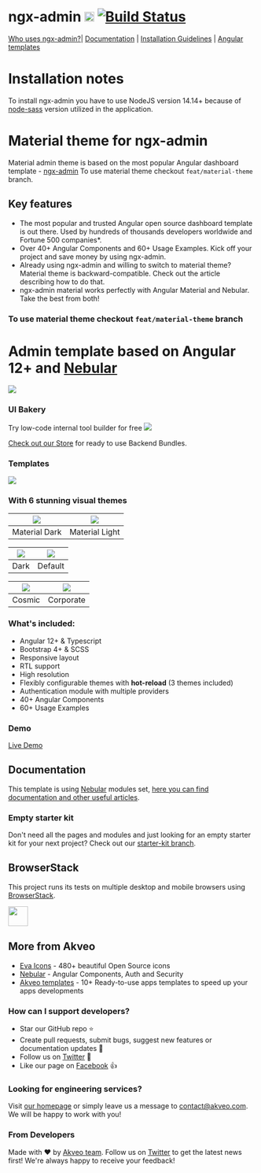 # ngx-admin [<img src="https://i.imgur.com/oMcxwZ0.png" alt="Eva Design System" height="20px" />](https://eva.design?utm_campaign=eva_design%20-%20home%20-%20ngx_admin%20github%20readme&utm_source=ngx_admin&utm_medium=referral&utm_content=top_status_tile) [![Build Status](https://travis-ci.org/akveo/ngx-admin.svg?branch=master)](https://travis-ci.org/akveo/ngx-admin)

[Who uses ngx-admin?](https://github.com/akveo/ngx-admin/issues/1645)| [Documentation](https://akveo.github.io/ngx-admin?utm_campaign=ngx_admin%20-%20home%20-%20ngx_admin%20github%20readme&utm_source=ngx_admin&utm_medium=referral&utm_content=github_readme_documentation_link) | [Installation Guidelines](https://akveo.github.io/ngx-admin/docs/getting-started/what-is-ngxadmin?utm_campaign=ngx_admin%20-%20home%20-%20ngx_admin%20github%20readme&utm_source=ngx_admin&utm_medium=referral&utm_content=github_readme_installation_guidelines) | [Angular templates](https://www.akveo.com/templates?utm_campaign=services%20-%20github%20-%20templates&utm_source=ngx_admin&utm_medium=referral&utm_content=github%20readme%20top%20angular%20templates%20link)

# Installation notes

To install ngx-admin you have to use NodeJS version 14.14+ because of [node-sass](https://github.com/sass/node-sass) version utilized in the application.

# Material theme for ngx-admin

Material admin theme is based on the most popular Angular dashboard template - [ngx-admin](https://akveo.github.io/ngx-admin?utm_campaign=ngx_admin%20-%20home%20-%20ngx_admin%20github%20readme&utm_source=ngx_admin_material&utm_medium=referral&utm_content=github_readme)
To use material theme checkout `feat/material-theme` branch.

## Key features

- The most popular and trusted Angular open source dashboard template is out there. Used by hundreds of thousands developers worldwide and Fortune 500 companies\*.
- Over 40+ Angular Components and 60+ Usage Examples. Kick off your project and save money by using ngx-admin.
- Already using ngx-admin and willing to switch to material theme? Material theme is backward-compatible. Check out the article describing how to do that.
- ngx-admin material works perfectly with Angular Material and Nebular. Take the best from both!

### To use material theme checkout `feat/material-theme` branch

# Admin template based on Angular 12+ and <a href="https://github.com/akveo/nebular">Nebular</a>

<a target="_blank" href="https://akveo.com/ngx-admin/pages/dashboard?theme=corporate&utm_campaign=ngx_admin%20-%20demo%20-%20ngx_admin%20github%20readme&utm_source=ngx_admin&utm_medium=referral&utm_content=hero_banner_corporate"><img src="https://i.imgur.com/mFdqvgG.png"/></a>

### UI Bakery

Try low-code internal tool builder for free
<a href="https://uibakery.io/?utm_source=github&utm_medium=clicks&utm_campaign=banner"><img src="https://user-images.githubusercontent.com/6151971/125071660-41f84900-e0c2-11eb-882a-0c675eb1e5e3.png"></a>

[Check out our Store](https://store.akveo.com/pages/all-collections?utm_campaign=akveo_store%20-%20all%20bundles%20-%20ngx_admin%20github%20readme&utm_source=ngx_admin&utm_medium=referral%20&utm_content=check_out_our_store) for ready to use Backend Bundles.

### Templates

<a href="https://www.akveo.com/templates/fleet-management-dashboard?utm_campaign=services%20[…]x-admin%20&utm_medium=referral%20&utm_content=github_banner%20"><img src="https://i.imgur.com/Z8EwGfh.png"></a>

### With 6 stunning visual themes

| <a target="_blank" href="https://www.akveo.com/ngx-admin/pages/dashboard?theme=material-dark&utm_campaign=ngx_admin%20-%20demo%20-%20ngx_admin%20docs&utm_source=ngx_admin&utm_medium=referral&utm_content=ngx_admin_material_themes_material_dark"><img src="https://i.imgur.com/67YAlhf.png"/></a> | <a target="_blank" href="https://www.akveo.com/ngx-admin/pages/dashboard?theme=material-light&utm_campaign=ngx_admin%20-%20demo%20-%20ngx_admin%20docs&utm_source=ngx_admin&utm_medium=referral&utm_content=ngx_admin_material_themes_material_light"><img src="https://i.imgur.com/aQzw0hD.png"/></a> |
| --- | --- |
|  Material Dark | Material Light |

| <a target="_blank" href="https://www.akveo.com/ngx-admin/pages/dashboard?theme=dark&utm_campaign=ngx_admin%20-%20demo%20-%20ngx_admin%20github%20readme&utm_source=ngx_admin&utm_medium=referral&utm_content=github_readme_theme_dark"><img src="https://i.imgur.com/9UkTGgr.png"/></a> | <a target="_blank" href="https://akveo.com/ngx-admin/pages/dashboard?theme=default&utm_campaign=ngx_admin%20-%20demo%20-%20ngx_admin%20github%20readme&utm_source=ngx_admin&utm_medium=referral&utm_content=github_readme_theme_default"><img src="https://i.imgur.com/Kn3xDKQ.png"/></a> |
| --- | --- |
|  Dark| Default |

| <a target="_blank" href="https://www.akveo.com/ngx-admin/pages/dashboard?theme=cosmic&utm_campaign=ngx_admin%20-%20demo%20-%20ngx_admin%20github%20readme&utm_source=ngx_admin&utm_medium=referral&utm_content=github_readme_theme_cosmic"><img src="https://i.imgur.com/iJu2YDF.png"/></a> | <a target="_blank" href="https://www.akveo.com/ngx-admin/pages/dashboard?theme=corporate&utm_campaign=ngx_admin%20-%20demo%20-%20ngx_admin%20github%20readme&utm_source=ngx_admin&utm_medium=referral&utm_content=github_readme_theme_corporate"><img src="https://i.imgur.com/GpUt6NW.png"/></a> |
| --- | --- |
| Cosmic  | Corporate |

### What's included:

- Angular 12+ & Typescript
- Bootstrap 4+ & SCSS
- Responsive layout
- RTL support
- High resolution
- Flexibly configurable themes with **hot-reload** (3 themes included)
- Authentication module with multiple providers
- 40+ Angular Components
- 60+ Usage Examples

### Demo

<a target="_blank" href="http://www.akveo.com/ngx-admin/?utm_campaign=ngx_admin%20-%20demo%20-%20ngx_admin%20github%20readme&utm_source=ngx_admin&utm_medium=referral&utm_content=live_demo_link">Live Demo</a>

## Documentation

This template is using [Nebular](https://github.com/akveo/nebular) modules set, [here you can find documentation and other useful articles](https://akveo.github.io/nebular/docs/guides/install-based-on-starter-kit?utm_campaign=nebular%20-%20docs%20-%20ngx_admin%20github%20readme&utm_source=ngx_admin&utm_medium=referral&utm_content=documentation_useful_articles).

### Empty starter kit

Don't need all the pages and modules and just looking for an empty starter kit for your next project? Check out our [starter-kit branch](https://github.com/akveo/ngx-admin/tree/starter-kit).

## BrowserStack

This project runs its tests on multiple desktop and mobile browsers using [BrowserStack](http://www.browserstack.com).

<img src="https://cloud.githubusercontent.com/assets/131406/22254249/534d889e-e254-11e6-8427-a759fb23b7bd.png" height="40" />

## More from Akveo

- [Eva Icons](https://github.com/akveo/eva-icons) - 480+ beautiful Open Source icons
- [Nebular](https://github.com/akveo/nebular) - Angular Components, Auth and Security
- [Akveo templates](https://www.akveo.com/templates?utm_campaign=services%20-%20github%20-%20templates&utm_source=ngx_admin&utm_medium=referral&utm_content=ngx_admin%20github%20readme%20more%20from%20akveo%20link) - 10+ Ready-to-use apps templates to speed up your apps developments

### How can I support developers?

- Star our GitHub repo :star:
- Create pull requests, submit bugs, suggest new features or documentation updates :wrench:
- Follow us on [Twitter](https://twitter.com/akveo_inc) :feet:
- Like our page on [Facebook](https://www.facebook.com/akveo/) :thumbsup:

### Looking for engineering services? 

Visit [our homepage](https://www.akveo.com?utm_campaign=services%20-%20akveo%20website%20-%20ngx_admin%20github%20readme&utm_source=ngx_admin&utm_medium=referral&utm_content=looking_for_engineering_services_visit_homepage) or simply leave us a message to [contact@akveo.com](mailto:contact@akveo.com). We will be happy to work with you!

### From Developers

Made with :heart: by [Akveo team](https://www.akveo.com?utm_campaign=services%20-%20akveo%20website%20-%20ngx_admin%20github%20readme&utm_source=ngx_admin&utm_medium=referral&utm_content=from_developers_made_by). Follow us on [Twitter](https://twitter.com/akveo_inc) to get the latest news first!
We're always happy to receive your feedback!
